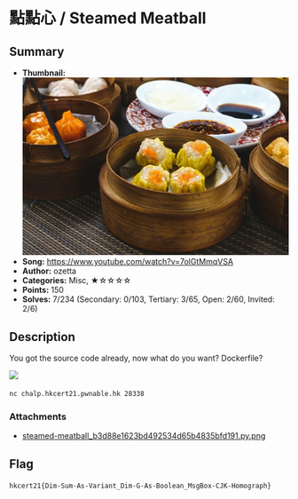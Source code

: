 點點心 / Steamed Meatball
===

## Summary

* **Thumbnail:** ![](thumbnail.jpg)
* **Song:** https://www.youtube.com/watch?v=7olGtMmqVSA
* **Author:** ozetta
* **Categories:** Misc, ★☆☆☆☆
* **Points:** 150
* **Solves:** 7/234 (Secondary: 0/103, Tertiary: 3/65, Open: 2/60, Invited: 2/6)

## Description

You got the source code already, now what do you want? Dockerfile?

![](https://file.hkcert21.pwnable.hk/steamed-meatball_b3d88e1623bd492534d65b4835bfd191.py.png)

```bash
nc chalp.hkcert21.pwnable.hk 28338
```

### Attachments

- [steamed-meatball_b3d88e1623bd492534d65b4835bfd191.py.png](https://github.com/blackb6a/hkcert-ctf-2021-challenges/releases/download/v1.0.0/steamed-meatball_b3d88e1623bd492534d65b4835bfd191.py.png)

## Flag

`hkcert21{Dim-Sum-As-Variant_Dim-G-As-Boolean_MsgBox-CJK-Homograph}`
